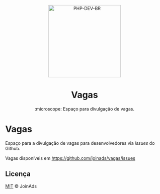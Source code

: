 <p align="center">
  <img src="https://joinads.me/wp-content/uploads/2020/07/joinads-adx.png" alt="PHP-DEV-BR" width="230" />
</p>
<h1 align="center">Vagas</h1>
<p align="center">:microscope: Espaço para divulgação de vagas.</p>

# Vagas

Espaço para a divulgação de vagas para desenvolvedores via _issues_ do Github.

Vagas disponíveis em https://github.com/joinads/vagas/issues


## Licença

[MIT](/LICENSE) &copy; JoinAds